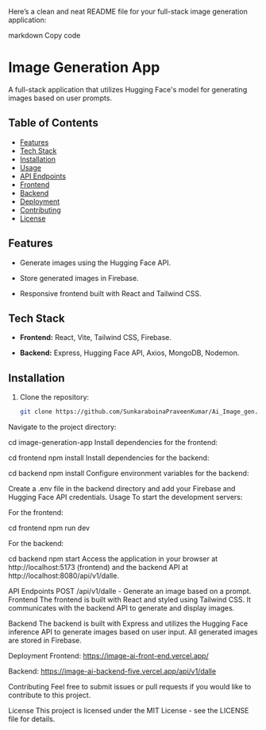 Here’s a clean and neat README file for your full-stack image generation application:

markdown
Copy code
# Image Generation App

A full-stack application that utilizes Hugging Face's model for generating images based on user prompts. 

## Table of Contents

- [Features](#features)
- [Tech Stack](#tech-stack)
- [Installation](#installation)
- [Usage](#usage)
- [API Endpoints](#api-endpoints)
- [Frontend](#frontend)
- [Backend](#backend)
- [Deployment](#deployment)
- [Contributing](#contributing)
- [License](#license)

## Features

- Generate images using the Hugging Face API.

- Store generated images in Firebase.

- Responsive frontend built with React and Tailwind CSS.

## Tech Stack

- **Frontend:** React, Vite, Tailwind CSS, Firebase.

- **Backend:** Express, Hugging Face API, Axios, MongoDB, Nodemon.

## Installation

1. Clone the repository:
   ```bash
   git clone https://github.com/SunkaraboinaPraveenKumar/Ai_Image_gen.git
Navigate to the project directory:


cd image-generation-app
Install dependencies for the frontend:


cd frontend
npm install
Install dependencies for the backend:


cd backend
npm install
Configure environment variables for the backend:

Create a .env file in the backend directory and add your Firebase and Hugging Face API credentials.
Usage
To start the development servers:

For the frontend:

cd frontend
npm run dev

For the backend:


cd backend
npm start
Access the application in your browser at http://localhost:5173 (frontend) and the backend API at http://localhost:8080/api/v1/dalle.

API Endpoints
POST /api/v1/dalle - Generate an image based on a prompt.
Frontend
The frontend is built with React and styled using Tailwind CSS. It communicates with the backend API to generate and display images.

Backend
The backend is built with Express and utilizes the Hugging Face inference API to generate images based on user input. All generated images are stored in Firebase.

Deployment
Frontend: https://image-ai-front-end.vercel.app/

Backend: https://image-ai-backend-five.vercel.app/api/v1/dalle

Contributing
Feel free to submit issues or pull requests if you would like to contribute to this project.

License
This project is licensed under the MIT License - see the LICENSE file for details.